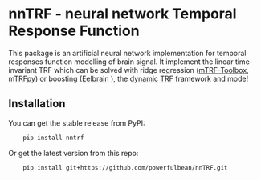 # nnTRF - neural network Temporal Response Function

This package is an artificial neural network implementation for temporal responses function modelling of brain signal. It implement the linear time-invariant TRF which can be solved with ridge regression ([mTRF-Toolbox](https://github.com/mickcrosse/mTRF-Toolbox), [mTRFpy](https://github.com/powerfulbean/mTRFpy)) or boosting ([Eelbrain
](https://github.com/christianbrodbeck/Eelbrain)), the [dynamic TRF](https://doi.org/10.1101/2024.08.26.609779) framework and mode!

## Installation

You can get the stable release from PyPI:
```sh
    pip install nntrf 
```
    
Or get the latest version from this repo:
```sh
    pip install git+https://github.com/powerfulbean/nnTRF.git
```
